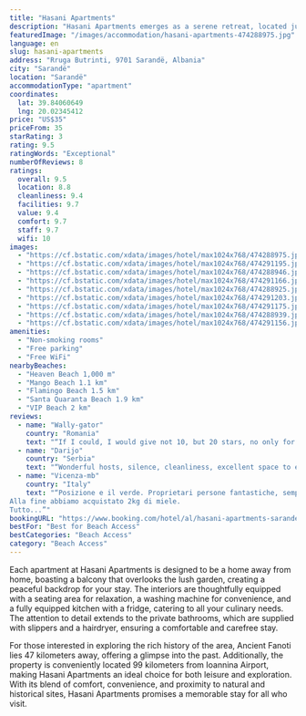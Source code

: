 ```yaml
---
title: "Hasani Apartments"
description: "Hasani Apartments emerges as a serene retreat, located just a short distance from the pristine shores of Heaven Beach."
featuredImage: "/images/accommodation/hasani-apartments-474288975.jpg"
language: en
slug: hasani-apartments
address: "Rruga Butrinti, 9701 Sarandë, Albania"
city: "Sarandë"
location: "Sarandë"
accommodationType: "apartment"
coordinates:
  lat: 39.84060649
  lng: 20.02345412
price: "US$35"
priceFrom: 35
starRating: 3
rating: 9.5
ratingWords: "Exceptional"
numberOfReviews: 8
ratings:
  overall: 9.5
  location: 8.8
  cleanliness: 9.4
  facilities: 9.7
  value: 9.4
  comfort: 9.7
  staff: 9.7
  wifi: 10
images:
  - "https://cf.bstatic.com/xdata/images/hotel/max1024x768/474288975.jpg?k=e83c7eda2db64e9ccfcbdb1eb0ed96077e0011f940ed1e70ddc0df7c7ef970dc&o=&hp=1"
  - "https://cf.bstatic.com/xdata/images/hotel/max1024x768/474291195.jpg?k=95468c4b8b2ebd2ef6e45fd5e173acbfa78cb914dfc8853f3e84f5c435f2c905&o=&hp=1"
  - "https://cf.bstatic.com/xdata/images/hotel/max1024x768/474288946.jpg?k=19cc5db1358e180402a804efdee689f74d10bf391b91b678ff35c5764e5328e8&o=&hp=1"
  - "https://cf.bstatic.com/xdata/images/hotel/max1024x768/474291166.jpg?k=f72b0677f5c2fd8c7477bc96e3dc57fee182a29fd69a56a9cfb7bcb0770bc197&o=&hp=1"
  - "https://cf.bstatic.com/xdata/images/hotel/max1024x768/474288925.jpg?k=f2a5e55f927c82776af86c4cc454c63859c288a30686caa30d3fe2967a3a3640&o=&hp=1"
  - "https://cf.bstatic.com/xdata/images/hotel/max1024x768/474291203.jpg?k=af870b967d02468161a05d75309d302cf41347d48dea87dabb4e59664fd3f9de&o=&hp=1"
  - "https://cf.bstatic.com/xdata/images/hotel/max1024x768/474291175.jpg?k=c6bd05bee33f9a131149d2e9ec84c1590708365a6802f4a0287b9ca9178fc381&o=&hp=1"
  - "https://cf.bstatic.com/xdata/images/hotel/max1024x768/474288939.jpg?k=d89c78809a62f107e711c20dd8cc61b85429b4576110afe70cf026f851733fc8&o=&hp=1"
  - "https://cf.bstatic.com/xdata/images/hotel/max1024x768/474291156.jpg?k=fe68eaefc1301d767e8f944c27a19fdfa6a38a43ee7afaeddbe941485075cddf&o=&hp=1"
amenities:
  - "Non-smoking rooms"
  - "Free parking"
  - "Free WiFi"
nearbyBeaches:
  - "Heaven Beach 1,000 m"
  - "Mango Beach 1.1 km"
  - "Flamingo Beach 1.5 km"
  - "Santa Quaranta Beach 1.9 km"
  - "VIP Beach 2 km"
reviews:
  - name: "Wally-gator"
    country: "Romania"
    text: "“If I could, I would give not 10, but 20 stars, no only for the room / facilities / location, but especially for the hosts. They are very nice and friendly persons. For sure, If I will go there next years, I will choose the same location, not once,...”"
  - name: "Darijo"
    country: "Serbia"
    text: "“Wonderful hosts, silence, cleanliness, excellent space to enjoy away from the city noise. Beautiful sea and beaches.”"
  - name: "Vicenza-mb"
    country: "Italy"
    text: "“Posizione e il verde. Proprietari persone fantastiche, sempre con gentilezza e sorriso. Pronti a dare consigli e aiutare. Ci hanno offerto le frittelle con un vaso di miele di produzione propria.
Alla fine abbiamo acquistato 2kg di miele.
Tutto...”"
bookingURL: "https://www.booking.com/hotel/al/hasani-apartments-sarande.en-gb.html?aid=8035640"
bestFor: "Best for Beach Access"
bestCategories: "Beach Access"
category: "Beach Access"
---
```


Each apartment at Hasani Apartments is designed to be a home away from home, boasting a balcony that overlooks the lush garden, creating a peaceful backdrop for your stay. The interiors are thoughtfully equipped with a seating area for relaxation, a washing machine for convenience, and a fully equipped kitchen with a fridge, catering to all your culinary needs. The attention to detail extends to the private bathrooms, which are supplied with slippers and a hairdryer, ensuring a comfortable and carefree stay.

For those interested in exploring the rich history of the area, Ancient Fanoti lies 47 kilometers away, offering a glimpse into the past. Additionally, the property is conveniently located 99 kilometers from Ioannina Airport, making Hasani Apartments an ideal choice for both leisure and exploration. With its blend of comfort, convenience, and proximity to natural and historical sites, Hasani Apartments promises a memorable stay for all who visit.
